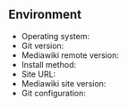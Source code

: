 ## Environment

<!-- Please fill in the following information in bug reports, removing the comments like this one in brackets. For feature request, just remove this section. -->

 * Operating system: <!-- Debian GNU/Linux 9.1 (stretch), Windows 7, Ubuntu Xenial, etc -->
 * Git version: <!-- e.g. 2.11.0, output of git \-\-version (without backslashes) -->
 * Mediawiki remote version: <!-- version downloaded -->
 * Install method: <!-- distribution package, CPAN, from source tarball, from git, etc -->
 * Site URL: <!-- e.g. https://example.com/wiki/... -->
 * Mediawiki site version: <!-- e.g. Mediawiki 1.25.3 - can be found in https://example.com/wiki/index.php?title=Special:Version -->
 * Git configuration: <!-- output of `git config -l` -->
